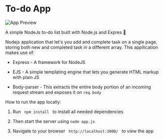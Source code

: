 # To-do App

![App Preview](https://res.cloudinary.com/peoray/image/upload/v1532306125/node-todo_nr8o5b.gif)

A simple NodeJs to-do list built with Node.js and Expres :bookmark_tabs:

Nodejs application that let's you add and complete task on a single page, storing both new and completed task in a different array. This appllication makes use of:

* Express - A framework for NodeJS

* EJS - A simple templating engine that lets you generate HTML markup with plain JS

* Body-parser - This extracts the entire body portion of an incoming request stream and exposes it on `req.body` 

How to run the app locally:

1. Run <code> npm install </code> to install all needed dependencies

1. Then start the server using `node app.js`

1. Navigate to your browser <code> http://localhost:3000/ </code> to view the app 

